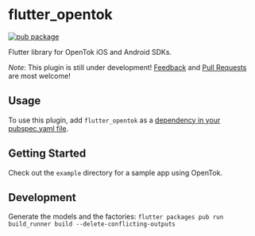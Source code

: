 # flutter_opentok

[![pub package](https://img.shields.io/pub/v/flutter_opentok.svg)](https://pub.dartlang.org/packages/flutter_opentok)

Flutter library for OpenTok iOS and Android SDKs.

*Note*: This plugin is still under development! [Feedback](https://github.com/ninjasolutions/flutter_opentok/issues) and [Pull Requests](https://github.com/ninjasolutions/flutter_opentok/pulls) are most welcome!

## Usage
To use this plugin, add `flutter_opentok` as a [dependency in your pubspec.yaml file](https://flutter.io/platform-plugins/).

## Getting Started

Check out the `example` directory for a sample app using OpenTok.

## Development  
Generate the models and the factories: `flutter packages pub run build_runner build --delete-conflicting-outputs`